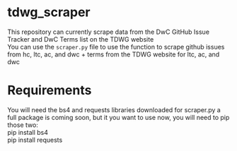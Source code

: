 # tdwg_scraper
This repository can currently scrape data from the DwC GitHub Issue Tracker and DwC Terms list on the TDWG website\
You can use the `scraper.py` file to use the function to scrape github issues from hc, ltc, ac, and dwc + terms from the TDWG website for ltc, ac, and dwc

# Requirements
You will need the bs4 and requests libraries downloaded for scraper.py a full package is coming soon, but it you want to use now, you will need to pip those two:\
pip install bs4\
pip install requests
